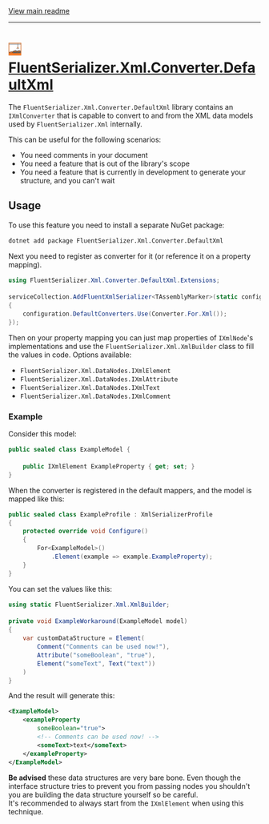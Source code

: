 ﻿[//]: # (Header)

<a href="https://github.com/Marvin-Brouwer/FluentSerializer#readme">
	View main readme
</a><hr/>
<h1>
	<img alt="icon" width="26" height="26"
		src="/docs/logo/Logo.xml.optimized.svg" />
	<a href="/src/FluentSerializer.Xml.Converter.DefaultXml#readme">
		FluentSerializer.Xml.Converter.DefaultXml
	</a>
</h1>

[//]: # (Body)

The `FluentSerializer.Xml.Converter.DefaultXml` library contains an `IXmlConverter` that is capable to convert to and from the XML data models used by `FluentSerializer.Xml` internally.

This can be useful for the following scenarios:

- You need comments in your document
- You need a feature that is out of the library's scope
- You need a feature that is currently in development to generate your structure, and you can't wait

## Usage

To use this feature you need to install a separate NuGet package:

```txt
dotnet add package FluentSerializer.Xml.Converter.DefaultXml
```

Next you need to register as converter for it (or reference it on a property mapping).

```csharp
using FluentSerializer.Xml.Converter.DefaultXml.Extensions;

serviceCollection.AddFluentXmlSerializer<TAssemblyMarker>(static configuration =>
{
	configuration.DefaultConverters.Use(Converter.For.Xml());
});
```

Then on your property mapping you can just map properties of `IXmlNode`'s implementations and use the `FluentSerializer.Xml.XmlBuilder` class to fill the values in code.
Options available:

- `FluentSerializer.Xml.DataNodes.IXmlElement`
- `FluentSerializer.Xml.DataNodes.IXmlAttribute`
- `FluentSerializer.Xml.DataNodes.IXmlText`
- `FluentSerializer.Xml.DataNodes.IXmlComment`

### Example

Consider this model:

```csharp
public sealed class ExampleModel {

	public IXmlElement ExampleProperty { get; set; }
}
```

When the converter is registered in the default mappers, and the model is mapped like this:

```csharp
public sealed class ExampleProfile : XmlSerializerProfile
{
	protected override void Configure()
	{
		For<ExampleModel>()
			.Element(example => example.ExampleProperty);
	}
}
```

You can set the values like this:

```csharp
using static FluentSerializer.Xml.XmlBuilder;

private void ExampleWorkaround(ExampleModel model)
{
	var customDataStructure = Element(
		Comment("Comments can be used now!"),
		Attribute("someBoolean", "true"),
		Element("someText", Text("text"))
	)
}
```

And the result will generate this:

```xml
<ExampleModel>
	<exampleProperty
		someBoolean="true">
		<!-- Comments can be used now! -->
		<someText>text</someText>
	</exampleProperty>
</ExampleModel>
```

**Be advised** these data structures are very bare bone. Even though the interface structure tries to prevent you from passing nodes you shouldn't you are building the data structure yourself so be careful.  
It's recommended to always start from the `IXmlElement` when using this technique.

